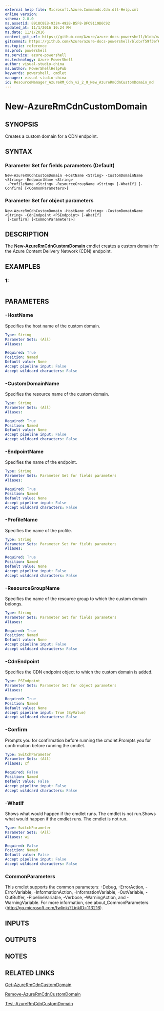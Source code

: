 ```yaml
---
external help file: Microsoft.Azure.Commands.Cdn.dll-Help.xml
online version: 
schema: 2.0.0
ms.assetid: 8918C8E8-9324-4928-B5F8-BFC9119B6C92
updated_at: 11/1/2016 10:24 PM
ms.date: 11/1/2016
content_git_url: https://github.com/Azure/azure-docs-powershell/blob/master/azureps-cmdlets-docs/ResourceManager/AzureRM.Cdn/v2.2.0/New-AzureRmCdnCustomDomain.md
gitcommit: https://github.com/Azure/azure-docs-powershell/blob/f59f3ef60bc592383812213e69fd77ba950759ed/azureps-cmdlets-docs/ResourceManager/AzureRM.Cdn/v2.2.0/New-AzureRmCdnCustomDomain.md
ms.topic: reference
ms.prod: powershell
ms.service: azure-powershell
ms.technology: Azure PowerShell
author: visual-studio-china
ms.author: PowerShellHelpPub
keywords: powershell, cmdlet
manager: visual-studio-china
id: ResourceManager_AzureRM_Cdn_v2_2_0_New_AzureRmCdnCustomDomain_md
---
```


# New-AzureRmCdnCustomDomain

## SYNOPSIS
Creates a custom domain for a CDN endpoint.

## SYNTAX

### Parameter Set for fields parameters (Default)
```
New-AzureRmCdnCustomDomain -HostName <String> -CustomDomainName <String> -EndpointName <String>
 -ProfileName <String> -ResourceGroupName <String> [-WhatIf] [-Confirm] [<CommonParameters>]
```

### Parameter Set for object parameters
```
New-AzureRmCdnCustomDomain -HostName <String> -CustomDomainName <String> -CdnEndpoint <PSEndpoint> [-WhatIf]
 [-Confirm] [<CommonParameters>]
```

## DESCRIPTION
The **New-AzureRmCdnCustomDomain** cmdlet creates a custom domain for the Azure Content Delivery Network (CDN) endpoint.

## EXAMPLES

### 1:
```

```

## PARAMETERS

### -HostName
Specifies the host name of the custom domain.

```yaml
Type: String
Parameter Sets: (All)
Aliases: 

Required: True
Position: Named
Default value: None
Accept pipeline input: False
Accept wildcard characters: False
```

### -CustomDomainName
Specifies the resource name of the custom domain.

```yaml
Type: String
Parameter Sets: (All)
Aliases: 

Required: True
Position: Named
Default value: None
Accept pipeline input: False
Accept wildcard characters: False
```

### -EndpointName
Specifies the name of the endpoint.

```yaml
Type: String
Parameter Sets: Parameter Set for fields parameters
Aliases: 

Required: True
Position: Named
Default value: None
Accept pipeline input: False
Accept wildcard characters: False
```

### -ProfileName
Specifies the name of the profile.

```yaml
Type: String
Parameter Sets: Parameter Set for fields parameters
Aliases: 

Required: True
Position: Named
Default value: None
Accept pipeline input: False
Accept wildcard characters: False
```

### -ResourceGroupName
Specifies the name of the resource group to which the custom domain belongs.

```yaml
Type: String
Parameter Sets: Parameter Set for fields parameters
Aliases: 

Required: True
Position: Named
Default value: None
Accept pipeline input: False
Accept wildcard characters: False
```

### -CdnEndpoint
Specifies the CDN endpoint object to which the custom domain is added.

```yaml
Type: PSEndpoint
Parameter Sets: Parameter Set for object parameters
Aliases: 

Required: True
Position: Named
Default value: None
Accept pipeline input: True (ByValue)
Accept wildcard characters: False
```

### -Confirm
Prompts you for confirmation before running the cmdlet.Prompts you for confirmation before running the cmdlet.

```yaml
Type: SwitchParameter
Parameter Sets: (All)
Aliases: cf

Required: False
Position: Named
Default value: False
Accept pipeline input: False
Accept wildcard characters: False
```

### -WhatIf
Shows what would happen if the cmdlet runs.
The cmdlet is not run.Shows what would happen if the cmdlet runs.
The cmdlet is not run.

```yaml
Type: SwitchParameter
Parameter Sets: (All)
Aliases: wi

Required: False
Position: Named
Default value: False
Accept pipeline input: False
Accept wildcard characters: False
```

### CommonParameters
This cmdlet supports the common parameters: -Debug, -ErrorAction, -ErrorVariable, -InformationAction, -InformationVariable, -OutVariable, -OutBuffer, -PipelineVariable, -Verbose, -WarningAction, and -WarningVariable. For more information, see about_CommonParameters (http://go.microsoft.com/fwlink/?LinkID=113216).

## INPUTS

## OUTPUTS

## NOTES

## RELATED LINKS

[Get-AzureRmCdnCustomDomain](xref:ResourceManager/AzureRM.Cdn/v2.2.0/Get-AzureRmCdnCustomDomain.md)

[Remove-AzureRmCdnCustomDomain](xref:ResourceManager/AzureRM.Cdn/v2.2.0/Remove-AzureRmCdnCustomDomain.md)

[Test-AzureRmCdnCustomDomain](xref:ResourceManager/AzureRM.Cdn/v2.2.0/Test-AzureRmCdnCustomDomain.md)


